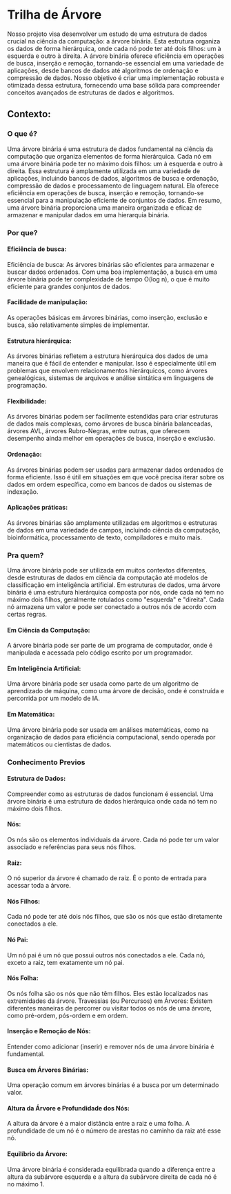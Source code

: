 
# Trilha de Árvore 

Nosso projeto visa desenvolver um estudo de uma estrutura de dados crucial na ciência da computação: a árvore binária. Esta estrutura organiza os dados de forma hierárquica, onde cada nó pode ter até dois filhos: um à esquerda e outro à direita. A árvore binária oferece eficiência em operações de busca, inserção e remoção, tornando-se essencial em uma variedade de aplicações, desde bancos de dados até algoritmos de ordenação e compressão de dados. Nosso objetivo é criar uma implementação robusta e otimizada dessa estrutura, fornecendo uma base sólida para compreender conceitos avançados de estruturas de dados e algoritmos.


## Contexto:

### O que é?

Uma árvore binária é uma estrutura de dados fundamental na ciência da computação que organiza elementos de forma hierárquica. Cada nó em uma árvore binária pode ter no máximo dois filhos: um à esquerda e outro à direita. Essa estrutura é amplamente utilizada em uma variedade de aplicações, incluindo bancos de dados, algoritmos de busca e ordenação, compressão de dados e processamento de linguagem natural. Ela oferece eficiência em operações de busca, inserção e remoção, tornando-se essencial para a manipulação eficiente de conjuntos de dados. Em resumo, uma árvore binária proporciona uma maneira organizada e eficaz de armazenar e manipular dados em uma hierarquia binária.

### Por que?


#### Eficiência de busca:
Eficiência de busca: As árvores binárias são eficientes para armazenar e buscar dados ordenados. Com uma boa implementação, a busca em uma árvore binária pode ter complexidade de tempo O(log n), o que é muito eficiente para grandes conjuntos de dados.

#### Facilidade de manipulação:
As operações básicas em árvores binárias, como inserção, exclusão e busca, são relativamente simples de implementar.

#### Estrutura hierárquica:
As árvores binárias refletem a estrutura hierárquica dos dados de uma maneira que é fácil de entender e manipular. Isso é especialmente útil em problemas que envolvem relacionamentos hierárquicos, como árvores genealógicas, sistemas de arquivos e análise sintática em linguagens de programação.

#### Flexibilidade:
As árvores binárias podem ser facilmente estendidas para criar estruturas de dados mais complexas, como árvores de busca binária balanceadas, árvores AVL, árvores Rubro-Negras, entre outras, que oferecem desempenho ainda melhor em operações de busca, inserção e exclusão.

#### Ordenação: 
As árvores binárias podem ser usadas para armazenar dados ordenados de forma eficiente. Isso é útil em situações em que você precisa iterar sobre os dados em ordem específica, como em bancos de dados ou sistemas de indexação.

#### Aplicações práticas: 
As árvores binárias são amplamente utilizadas em algoritmos e estruturas de dados em uma variedade de campos, incluindo ciência da computação, bioinformática, processamento de texto, compiladores e muito mais.

### Pra quem?

Uma árvore binária pode ser utilizada em muitos contextos diferentes, desde estruturas de dados em ciência da computação até modelos de classificação em inteligência artificial. Em estruturas de dados, uma árvore binária é uma estrutura hierárquica composta por nós, onde cada nó tem no máximo dois filhos, geralmente rotulados como "esquerda" e "direita". Cada nó armazena um valor e pode ser conectado a outros nós de acordo com certas regras.

#### Em Ciência da Computação:
 A árvore binária pode ser parte de um programa de computador, onde é manipulada e acessada pelo código escrito por um programador.

 #### Em Inteligência Artificial:
Uma árvore binária pode ser usada como parte de um algoritmo de aprendizado de máquina, como uma árvore de decisão, onde é construída e percorrida por um modelo de IA.

#### Em Matemática: 
Uma árvore binária pode ser usada em análises matemáticas, como na organização de dados para eficiência computacional, sendo operada por matemáticos ou cientistas de dados.

### Conhecimento Previos


#### Estrutura de Dados: 
Compreender como as estruturas de dados funcionam é essencial. Uma árvore binária é uma estrutura de dados hierárquica onde cada nó tem no máximo dois filhos.

#### Nós:
Os nós são os elementos individuais da árvore. Cada nó pode ter um valor associado e referências para seus nós filhos.
#### Raiz: 
O nó superior da árvore é chamado de raiz. É o ponto de entrada para acessar toda a árvore.
#### Nós Filhos: 
Cada nó pode ter até dois nós filhos, que são os nós que estão diretamente conectados a ele.
#### Nó Pai: 
Um nó pai é um nó que possui outros nós conectados a ele. Cada nó, exceto a raiz, tem exatamente um nó pai.

#### Nós Folha: 
Os nós folha são os nós que não têm filhos. Eles estão localizados nas extremidades da árvore.
Travessias (ou Percursos) em Árvores: Existem diferentes maneiras de percorrer ou visitar todos os nós de uma árvore, como pré-ordem, pós-ordem e em ordem.

#### Inserção e Remoção de Nós:
 Entender como adicionar (inserir) e remover nós de uma árvore binária é fundamental.
#### Busca em Árvores Binárias:
 Uma operação comum em árvores binárias é a busca por um determinado valor.
#### Altura da Árvore e Profundidade dos Nós: 
A altura da árvore é a maior distância entre a raiz e uma folha. A profundidade de um nó é o número de arestas no caminho da raiz até esse nó.

#### Equilíbrio da Árvore:
 Uma árvore binária é considerada equilibrada quando a diferença entre a altura da subárvore esquerda e a altura da subárvore direita de cada nó é no máximo 1.

